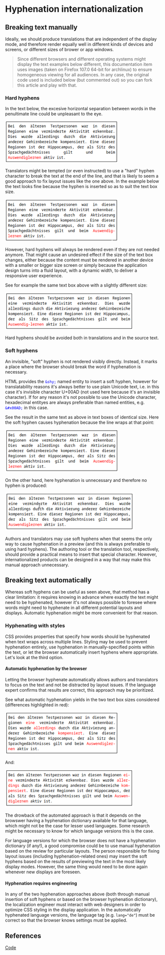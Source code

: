 <!-- <h1>Hyphenation internationalization</h1> -->
# Hyphenation internationalization

<!-- <h2>Breaking text manually</h2> -->
## Breaking text manually
<p>Ideally, we should produce translations that are independent of the display mode, and therefore render equally well in different kinds of devices and screens, or different sizes of brower or app windows.</p>

<blockquote class="hyph">
Since different browsers and different operating systems might display the text examples below different, this documentation item uses images (taken on Firefox 107.0 64-bit for archlinux) to ensure homogeneous viewing for all audiences. In any case, the original code used is included below (but commented out) so you can fork this article and play with that.
</blockquote>

<!-- <h3>Hard hyphens</h3> -->
### Hard hyphens

<p>
In the text below, the excesive horizontal separation between words in the penultimate line could be unpleasant to the eye.
</p>

<!-- 
<p class="textbox_short text">Bei den älteren Testpersonen war in diesen Regionen eine verminderte Aktivität erkennbar. Dies wurde allerdings durch die Aktivierung anderer Gehirnbereiche kompensiert. Eine dieser Regionen ist der Hippocampus, der als Sitz des Sprachgedächtnisses gilt und beim <span style="color:red">Auswendiglernen</span> aktiv ist.</p>
-->

<!-- <img class="hyph" src="https://imgur.com/llSvcdt.png" /> -->
![](../../_assets/img/llSvcdt.png)

<p>Translators might be tempted (or even instructed) to use a "hard" hyphen character to break the text at the end of the line, and that is likely to seem a good approach to fix layout issues like the one above. In the example below the text looks fine because the hyphen is inserted so as to suit the text box size. </p>

<!-- 
<p class="textbox_short text">Bei den älteren Testpersonen war in diesen Regionen eine verminderte Aktivität erkennbar. Dies wurde allerdings durch die Aktivierung anderer Gehirnbereiche kompensiert. Eine dieser Regionen ist der Hippocampus, der als Sitz des Sprachgedächtnisses gilt und beim <span style="color:red">Auswendig-lernen</span> aktiv ist.</p>
-->

<!-- <img class="hyph" src="https://imgur.com/AMKRyuO.png" /> -->
![](../../_assets/img/AMKRyuO.png)

<p>However, hard hyphens will always be rendered even if they are not needed anymore. That might cause an undesired effect if the size of the text box changes, either because the content must be rendered in another device with a smaller or bigger size screen or simply because the application design turns into a fluid layout, with a dynamic width, to deliver a responsive user experience.</p>

<p>See for example the same text box above with a slightly different size:</p>

<!-- 
<p class="textbox_long text">Bei den älteren Testpersonen war in diesen Regionen eine verminderte Aktivität erkennbar. Dies wurde allerdings durch die Aktivierung anderer Gehirnbereiche kompensiert. Eine dieser Regionen ist der Hippocampus, der als Sitz des Sprachgedächtnisses gilt und beim <span style="color:red">Auswendig-lernen</span> aktiv ist.</p>
-->

<!-- <img class="hyph" src="https://imgur.com/fkeiF42.png" /> -->
![](../../_assets/img/fkeiF42.png)

<p>Hard hyphens should be avoided both in translations and in the source text.</p>

<!-- <h3>Soft hyphens</h3> -->
### Soft hyphens

<p>An invisible, "soft" hyphen is not rendered visibly directly. Instead, it marks a place where the browser should break the word if hyphenation is necessary.</p>

<p>HTML provides the <code style="color:blue">&amp;shy;</code> named entity to insert a soft hyphen, however for translatability reasons it's always better to use plain Unicode text, i.e. in this case it's invisible character U+00AD (not used here because it's an invisible character). If for any reason it's not possible to use the Unicode character, hexadecimal entityes are always preferable than named entities, e.g. <code style="color:blue">&amp;#x00AD;</code> in this case.</p>

<p>See the result in the same text as above in text boxes of identical size. Here the soft hyphen causes hyphenation because the line wraps at that point:</p>

<!-- 
<p class="textbox_short manual text">Bei den älteren Testpersonen war in diesen Regionen eine verminderte Aktivität erkennbar. Dies wurde allerdings durch die Aktivierung anderer Gehirnbereiche kompensiert. Eine dieser Regionen ist der Hippocampus, der als Sitz des Sprachgedächtnisses gilt und beim <span style="color:red">Auswendig&#x00AD;lernen</span> aktiv ist.</p>
-->

<!-- <img class="hyph" src="https://imgur.com/wnyCk9l.png" /> -->
![](../../_assets/img/wnyCk9l.png)

<p>On the other hand, here hyphenation is unnecessary and therefore no hyphen is produced:</p>

<!-- 
<p class="textbox_long manual text">Bei den älteren Testpersonen war in diesen Regionen eine verminderte Aktivität erkennbar. Dies wurde allerdings durch die Aktivierung anderer Gehirnbereiche kompensiert. Eine dieser Regionen ist der Hippocampus, der als Sitz des Sprachgedächtnisses gilt und beim <span style="color:red">Auswendig&#x00AD;lernen</span> aktiv ist.</p>
-->

<!-- <img src="https://imgur.com/1ps2zKW.png" /> -->
![](../../_assets/img/1ps2zKW.png)

<p>
Authors and translators may use soft hyphens when that seems the only way to cause hyphenation in a preview (and this is always preferable to using hard hyphens). The authoring tool or the translation tool, respectively, should provide a practical means to insert that special character. However, internationalized products can be designed in a way that may make this manual approach unnecessary. 
</p>

<!-- <h2>Breaking text automatically</h2> -->
## Breaking text automatically

<p>Whereas soft hyphens can be useful as seen above, that method has a clear limitation: it requires knowing in advance where exactly the text might need to be hyphenated, however it's not always possible to foresee where words might need to hyphenate in all different potential layouts and displays. Automatic hyphenation might be more convenient for that reason.</p>

<!-- <h3>Hyphenating with styles</h3> -->
### Hyphenating with styles

<p>CSS provides properties that specify how words should be hyphenated when text wraps across multiple lines. Styling may be used to prevent hyphenation entirely, use hyphenation in manually-specified points within the text, or let the browser automatically insert hyphens where appropriate. Let's look at the third option.</p>

<!-- <h4>Automatic hyphenation by the browser</h4> -->
#### Automatic hyphenation by the browser

<p>Letting the browser hyphenate automatically allows authors and translators to focus on the text and not be distracted by layout issues. If the language expert confirms that results are correct, this approach may be prioritized.</p>

<p>See what automatic hyphenation yields in the two text box sizes considered (differences highlighted in red):</p>

<!-- 
<p lang="de" class="textbox_short auto text">Bei den älteren Testpersonen war in diesen Regionen <span style="color:red">eine</span> verminderte Aktivität erkennbar. Dies wurde <span style="color:red">allerdings</span> durch die Aktivierung anderer Gehirnbereiche <span style="color:red">kompensiert</span>. Eine dieser Regionen ist der Hippocampus, der als Sitz des Sprachgedächtnisses gilt und beim <span style="color:red">Auswendiglernen</span> aktiv ist.</p>
-->

<!-- <img class="hyph" src="https://imgur.com/vvByuHW.png" /> -->
![](../../_assets/img/vvByuHW.png)

<p>And:</p>

<!-- 
<p lang="de" class="textbox_long auto text">Bei den älteren Testpersonen war in diesen Regionen <span style="color:red">eine</span> verminderte Aktivität erkennbar. Dies wurde <span style="color:red">allerdings</span> durch die Aktivierung anderer Gehirnbereiche <span style="color:red">kompensiert</span>. Eine dieser Regionen ist der Hippocampus, der als Sitz des Sprachgedächtnisses gilt und beim <span style="color:red">Auswendiglernen</span> aktiv ist.</p>
-->

<!-- <img class="hyph" src="https://imgur.com/2DbrmWD.png" /> -->
![](../../_assets/img/2DbrmWD.png)

<p>The drowback of the automated approach is that it depends on the browswer having a hyphenation dictionary available for that language, which might not be the case for lesser used languages. Some research might be necessary to know for which language versions this is the case.</p>

<p>For language versions for which the browser does not have a hyphenation dictionary (if any!), a good compromise could be to use manual hyphenation based on the review for particular layouts. The person responsible for fixing layout issues (including hyphenation-related ones) may insert the soft hyphens based on the results of previewing the text in the most likely display modes. However, the same thing would need to be done again whenever new displays are foreseen.</p>

<!-- <h4>Hyphenation requires engineering</h4> -->
#### Hyphenation requires engineering

<p>In any of the two hyphenation approaches above (both through manual insertion of soft hyphens or based on the browser hyphenation dictionary), the localization engineer must interact with web designers in order to optimize CSS styling in the display application. In the automatically hyphenated language versions, the language tag (e.g. <code>lang="de"</code>) must be correct so that the browser knows settings must be applied.</p>

## References 

[Code](https://jsfiddle.net/msoutopico/0djnp6ck/1/)